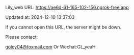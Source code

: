 Lily_web URL: https://ae6d-61-165-102-156.ngrok-free.app

Updated at: 2024-12-10 13:37:03

If you cannot open this URL, the server might be down.

Please contact: 

goley04@foxmail.com Or Wechat:GL_yeaH